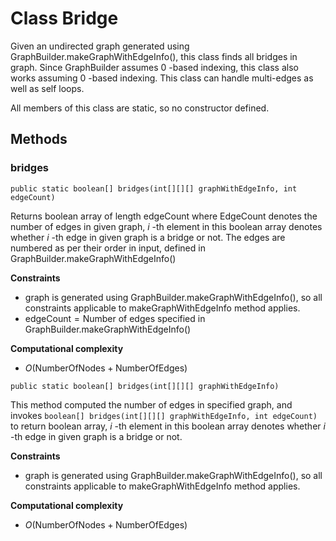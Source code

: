# Class Bridge

Given an undirected graph generated using GraphBuilder.makeGraphWithEdgeInfo(), this class finds all bridges in graph. Since GraphBuilder assumes $0$ -based indexing, this class also works assuming $0$ -based indexing. This class can handle multi-edges as well as self loops.

All members of this class are static, so no constructor defined.

## Methods

### bridges
```
public static boolean[] bridges(int[][][] graphWithEdgeInfo, int edgeCount)
```
Returns boolean array of length $\mathrm{edgeCount}$ where $\mathrm{EdgeCount}$ denotes the number of edges in given graph, $i$ -th element in this boolean array denotes whether $i$ -th edge in given graph is a bridge or not. The edges are numbered as per their order in input, defined in GraphBuilder.makeGraphWithEdgeInfo()

**Constraints**
* graph is generated using GraphBuilder.makeGraphWithEdgeInfo(), so all constraints applicable to makeGraphWithEdgeInfo method applies.
* $\mathrm{edgeCount} = \mathrm{Number}$ of edges specified in GraphBuilder.makeGraphWithEdgeInfo()

**Computational complexity**
* $O(\mathrm{NumberOfNodes}+ \mathrm{NumberOfEdges})$


```
public static boolean[] bridges(int[][][] graphWithEdgeInfo)
```
This method computed the number of edges in specified graph, and invokes ```boolean[] bridges(int[][][] graphWithEdgeInfo, int edgeCount)``` to return boolean array, $i$ -th element in this boolean array denotes whether $i$ -th edge in given graph is a bridge or not.

**Constraints**
* graph is generated using GraphBuilder.makeGraphWithEdgeInfo(), so all constraints applicable to makeGraphWithEdgeInfo method applies.

**Computational complexity**
* $O(\mathrm{NumberOfNodes}+ \mathrm{NumberOfEdges})$

